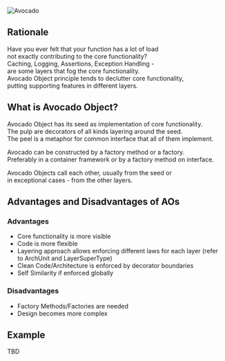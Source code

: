 ![Avocado](../assets/avocado.png)

## Rationale

Have you ever felt that your function has a lot of load  
not exactly contributing to the core functionality?  
Caching, Logging, Assertions, Exception Handling -  
are some layers that fog the core functionality.  
Avocado Object principle tends to declutter core functionality,  
putting supporting features in different layers.  

## What is Avocado Object?

Avocado Object has its seed as implementation of core functionality.  
The pulp are decorators of all kinds layering around the seed.  
The peel is a metaphor for common interface that all of them implement.  

Avocado can be constructed by a factory method or a factory.  
Preferably in a container framework or by a factory method on interface.

Avocado Objects call each other, usually from the seed or  
in exceptional cases - from the other layers.  

## Advantages and Disadvantages of AOs

### Advantages

- Core functionality is more visible
- Code is more flexible
- Layering approach allows enforcing different laws for each layer (refer to ArchUnit and LayerSuperType)
- Clean Code/Architecture is enforced by decorator boundaries
- Self Similarity if enforced globally

### Disadvantages

- Factory Methods/Factories are needed
- Design becomes more complex

## Example

TBD